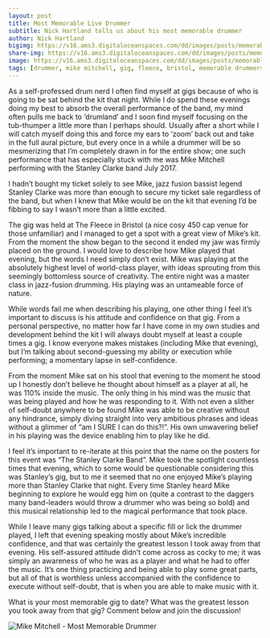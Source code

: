 ```yaml
---
layout: post
title: Most Memorable Live Drummer
subtitle: Nick Hartland tells us about his most memorable drummer
author: Nick Hartland
bigimg: https://v16.ams3.digitaloceanspaces.com/dd/images/posts/memorable-drummer-big.jpg
share-img: https://v16.ams3.digitaloceanspaces.com/dd/images/posts/memorable-drummer-shareimage.jpg
image: https://v16.ams3.digitaloceanspaces.com/dd/images/posts/memorable-drummer-sq.jpg
tags: [drummer, mike mitchell, gig, fleece, bristol, memorable drummers]
---
```



As a self-professed drum nerd I often find myself at gigs because of who is going to be sat behind the kit that night. While I do spend these evenings doing my best to absorb the overall performance of the band, my mind often pulls me back to ‘drumland’ and I soon find myself focusing on the tub-thumper a little more than I perhaps should. Usually after a short while I will catch myself doing this and force my ears to ‘zoom’ back out and take in the full aural picture, but every once in a while a drummer will be so mesmerizing that I’m completely drawn in for the entire show; one such performance that has especially stuck with me was Mike Mitchell performing with the Stanley Clarke band July 2017.

I hadn’t bought my ticket solely to see Mike, jazz fusion bassist legend Stanley Clarke was more than enough to secure my ticket sale regardless of the band, but when I knew that Mike would be on the kit that evening I’d be fibbing to say I wasn’t more than a little excited. 

The gig was held at The Fleece in Bristol (a nice cosy 450 cap venue for those unfamiliar) and I managed to get a spot with a great view of Mike’s kit. From the moment the show began to the second it ended my jaw was firmly placed on the ground. I would love to describe how Mike played that evening, but the words I need simply don’t exist. Mike was playing at the absolutely highest level of world-class player, with ideas sprouting from this seemingly bottomless source of creativity. The entire night was a master class in jazz-fusion drumming. His playing was an untameable force of nature.

While words fail me when describing his playing, one other thing I feel it’s important to discuss is his attitude and confidence on that gig. From a personal perspective, no matter how far I have come in my own studies and development behind the kit I will always doubt myself at least a couple times a gig. I know everyone makes mistakes (including Mike that evening), but I’m talking about second-guessing my ability or execution while performing; a momentary lapse in self-confidence.

From the moment Mike sat on his stool that evening to the moment he stood up I honestly don’t believe he thought about himself as a player at all, he was 110% inside the music. The only thing in his mind was the music that was being played and how he was responding to it. With not even a slither of self-doubt anywhere to be found Mike was able to be creative without any hindrance, simply diving straight into very ambitious phrases and ideas without a glimmer of “am I SURE I can do this?!”. His own unwavering belief in his playing was the device enabling him to play like he did. 

I feel it’s important to re-iterate at this point that the name on the posters for this event was “The Stanley Clarke Band”. Mike took the spotlight countless times that evening, which to some would be questionable considering this was Stanley’s gig, but to me it seemed that no one enjoyed Mike’s playing more than Stanley Clarke that night. Every time Stanley heard Mike beginning to explore he would egg him on (quite a contrast to the daggers many band-leaders would throw a drummer who was being so bold) and this musical relationship led to the magical performance that took place.

While I leave many gigs talking about a specific fill or lick the drummer played, I left that evening speaking mostly about Mike’s incredible confidence, and that was certainly the greatest lesson I took away from that evening. His self-assured attitude didn’t come across as cocky to me; it was simply an awareness of who he was as a player and what he had to offer the music. It’s one thing practicing and being able to play some great parts, but all of that is worthless unless accompanied with the confidence to execute without self-doubt, that is when you are able to make music with it.

What is your most memorable gig to date? What was the greatest lesson you took away from that gig? Comment below and join the discussion! 


![Mike Mitchell - Most Memorable Drummer](https://v16.ams3.digitaloceanspaces.com/dd/images/posts/memorable-drummer-img2)
